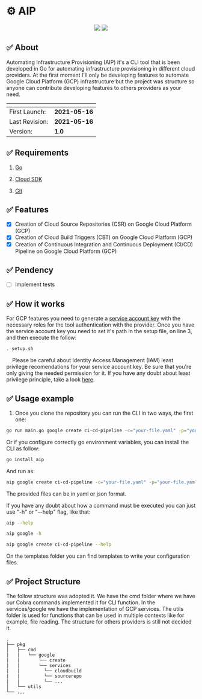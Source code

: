 # :gear: AIP

<p align="center">
  
<img src="https://img.shields.io/badge/Go-00ADD8?style=for-the-badge&logo=go&logoColor=white">
<img src="https://img.shields.io/badge/Google_Cloud-4285F4?style=for-the-badge&logo=google-cloud&logoColor=white">

</p>

## :white_check_mark: About
Automating Infrastructure Provisioning (AIP) it's a CLI tool that is been developed in Go for automating infrastructure provisioning in different cloud providers. At the first moment I'll only be developing features to automate Google Cloud Platform (GCP) infrastructure but the project was structure so anyone can contribute developing features to others providers as your need.

| <!-- --> | <!-- --> | 
--------------- |  ---------------
First Launch:   | **2021-05-16**    
Last Revision:  | **2021-05-16**    
Version:        | **1.0**

## :white_check_mark: Requirements

1. [Go](https://golang.org/doc/install)

2. [Cloud SDK](https://cloud.google.com/sdk)

3. [Git](https://git-scm.com/about)

## :white_check_mark: Features

- [x] Creation of Cloud Source Repositories (CSR) on Google Cloud Platform (GCP)
- [x] Creation of Cloud Build Triggers (CBT) on Google Cloud Platform (GCP)
- [x] Creation of Continuous Integration and Continuous Deployment (CI/CD) Pipeline on Google Cloud Platform (GCP)

## :white_check_mark: Pendency

- [ ] Implement tests


## :white_check_mark: How it works

For GCP features you need to generate a [service account key](https://cloud.google.com/iam/docs/creating-managing-service-account-keys) with the necessary roles for the tool authentication with the provider. Once you have the service account key you need to set it's path in the setup file, on line 3, and then execute the follow:

```bash
. setup.sh
```

&nbsp;&nbsp;&nbsp;&nbsp;Please be careful about Identity Access Management (IAM) least privilege recomendations for your service account key. Be sure that you're only giving the needed permission for it. If you have any doubt about least privilege principle, take a look [here](https://cloud.google.com/iam/docs/recommender-overview).

## :white_check_mark: Usage example

1. Once you clone the repository you can run the CLI in two ways, the first one:

```bash
go run main.go google create ci-cd-pipeline -c="your-file.yaml" -p="your-file.yaml"
```

Or if you configure correctly go environment variables, you can install the CLI as follow:

```bash
go install aip
```

And run as:

```bash
aip google create ci-cd-pipeline -c="your-file.yaml" -p="your-file.yaml"
```

The provided files can be in yaml or json format.

If you have any doubt about how a command must be executed you can just use "-h" or "--help" flag, like that:


```bash
aip --help
```

```bash
aip google -h
```

```bash
aip google create ci-cd-pipeline --help
```
On the templates folder you can find templates to write your configuration files.

## :white_check_mark: Project Structure

The follow structure was adopted it. We have the cmd folder where we have our Cobra commands implemented it for CLI function. In the services/google we have the implementation of GCP services. The utils folder is used for functions that can be used in multiple contexts like for example, file reading. The structure for others providers is still not decided it.

    .
    ├── pkg                     
    │   ├── cmd   
    |   |   └── google
    |   |       └── create
    |   |       └── services
    |   |         └── cloudbuild
    |   |         └── sourcerepo
    |   |         └── ...
    │   └── utils                
    └── ...